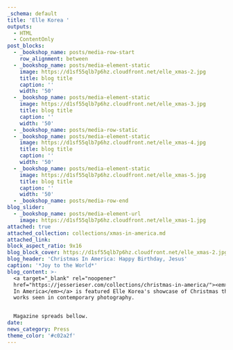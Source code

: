```yaml
---
_schema: default
title: 'Elle Korea '
outputs:
  - HTML
  - ContentOnly
post_blocks:
  - _bookshop_name: posts/media-row-start
    row_alignment: between
  - _bookshop_name: posts/media-element-static
    image: https://d1sf55qlb7p6hz.cloudfront.net/elle_xmas-2.jpg
    title: blog title
    caption: ''
    width: '50'
  - _bookshop_name: posts/media-element-static
    image: https://d1sf55qlb7p6hz.cloudfront.net/elle_xmas-3.jpg
    title: blog title
    caption: ''
    width: '50'
  - _bookshop_name: posts/media-row-static
  - _bookshop_name: posts/media-element-static
    image: https://d1sf55qlb7p6hz.cloudfront.net/elle_xmas-4.jpg
    title: blog title
    caption: ''
    width: '50'
  - _bookshop_name: posts/media-element-static
    image: https://d1sf55qlb7p6hz.cloudfront.net/elle_xmas-5.jpg
    title: blog title
    caption: ''
    width: '50'
  - _bookshop_name: posts/media-row-end
blog_slider:
  - _bookshop_name: posts/media-element-url
    image: https://d1sf55qlb7p6hz.cloudfront.net/elle_xmas-1.jpg
attached: true
attached_collection: collections/xmas-in-america.md
attached_link:
block_aspect_ratio: 9x16
blog_block_cover: https://d1sf55qlb7p6hz.cloudfront.net/elle_xmas-2.jpg
blog_header: 'Christmas In America: Happy Birthday, Jesus'
caption: '*Joy to the World*'
blog_content: >-
  <a target="_blank" rel="noopener"
  href="https://jesserieser.com/collections/christmas-in-america/"><em>Christmas
  In America</em></a> is featured Elle Korea's showcase of Christmas themed
  works seen in contemporary photography.


  Magazine spreads bellow.
date:
news_category: Press
theme_color: '#c02a2f'
---
```

